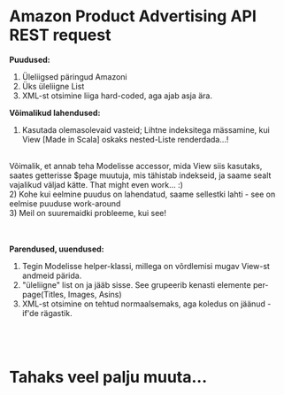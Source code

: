Amazon Product Advertising API REST request
============================================

<b>Puudused:</b><br>
1) Üleliigsed päringud Amazoni<br>
2) Üks üleliigne List<br>
2) XML-st otsimine liiga hard-coded, aga ajab asja ära.<br>

<b>Võimalikud lahendused:</b><br>
1)  Kasutada olemasolevaid vasteid; Lihtne indeksitega mässamine, kui View [Made in Scala] oskaks nested-Liste renderdada...! 
<br>
Võimalik, et annab teha Modelisse accessor, mida View siis kasutaks, saates getterisse $page muutuja, mis tähistab indekseid, ja saame sealt vajalikud väljad kätte. That might even work... :)
<br>
2) Kohe kui eelmine puudus on lahendatud, saame sellestki lahti - see on eelmise puuduse work-around
<br>
3) Meil on suuremaidki probleeme, kui see!
<br>
<br>
<br>

<b>Parendused, uuendused:</b><br>
1) Tegin Modelisse helper-klassi, millega on võrdlemisi mugav View-st andmeid pärida.<br>
2) "üleliigne" list on ja jääb sisse. See grupeerib kenasti elemente per-page(Titles, Images, Asins)<br>
3) XML-st otsimine on tehtud normaalsemaks, aga koledus on jäänud - if'de rägastik.<br>
<br><br><br>

Tahaks veel palju muuta...
====
